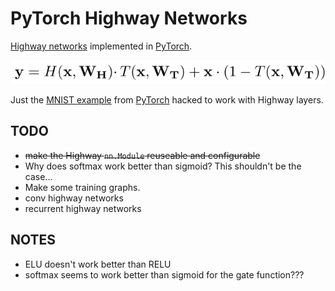 # PyTorch Highway Networks
[Highway networks](https://arxiv.org/abs/1505.00387) implemented in [PyTorch](www.pytorch.org).

![Highway Equation](images/highway.png)

Just the [MNIST example](https://github.com/pytorch/examples/tree/master/mnist) from [PyTorch](www.pytorch.org) hacked to work with Highway layers.

## TODO
- ~~make the Highway `nn.Module` reuseable and configurable~~
- Why does softmax work better than sigmoid? This shouldn't be the case...
- Make some training graphs.
- conv highway networks
- recurrent highway networks

## NOTES
- ELU doesn't work better than RELU
- softmax seems to work better than sigmoid for the gate function???
